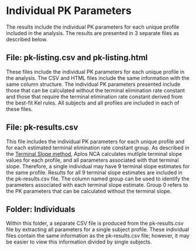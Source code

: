 # Individual PK Parameters
The results include the individual PK parameters for each unique profile included in the analysis. The results are presented in 3 separate files as described below.

## File: pk-listing.csv and pk-listing.html
These files include the individual PK parameters for each unique profile in the analysis. The CSV and HTML files include the same information with the same column structure. The individual PK parameters presented include those that can be calculated without the terminal elimination rate constant and those that require the terminal elimination rate constant derived from the best-fit Kel rules. All subjects and all profiles are included in each of these files.

## File: pk-results.csv
This file includes the individual PK parameters for each unique profile and for each estimated terminal elimination rate constant group. As described in the [Terminal Slope method](./terminalslope.md), Aplos NCA calculates mutliple terminal slope values for each profile, and all parameters associated with that terminal slope. Therefore, a single individual may have 9 terminal slope estimates for the same profile. Results for all 9 terminal slope estimates are included in the pk-results.csv file. The column named group can be used to identify the parameters associated with each terminal slope estimate. Group 0 refers to the PK parameters that can be calculated without the terminal slope.

## Folder: Individuals
Within this folder, a separate CSV file is produced from the pk-results.csv file by extracting all parameters for a single subject profile. These individual files contain the same information as the pk-results.csv file; however, it may be easier to view this information divided by single subjects.
